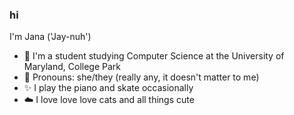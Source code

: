 ### hi

I'm Jana ('Jay-nuh')

- 🧸 I'm a student studying Computer Science at the University of Maryland, College Park
- 🎀 Pronouns: she/they (really any, it doesn't matter to me)
- ✨ I play the piano and skate occasionally 
- ☁️ I love love love cats and all things cute


